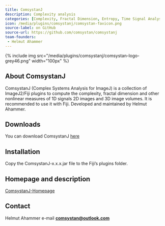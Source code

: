 ```yaml
---
title: ComsystanJ
description: Complexity analysis
categories: [Complexity, Fractal Dimension, Entropy, Time Signal Analysis]
icon: /media/plugins/comsystanj/comsystan-favicon.png
source-label: on GitHub
source-url: https://github.com/comsystan/comsystanj
team-founders: 
 - Helmut Ahammer
---
```


{% include img src="/media/plugins/comsystanj/comsystan-logo-grey46.png" width="100px" %}

## About ComsystanJ
ComsystanJ (Complex Systems Analysis for ImageJ) is a collection of ImageJ2/Fiji plugins to compute the complexity, fractal dimension and other nonlinear measures of 1D signals 2D images and 3D image volumes. It is recommended to use it with Fiji. Developed and maintained by Helmut Ahammer.

## Downloads
You can download ComsystanJ [here](https://github.com/comsystan/comsystanj/releases)

## Installation
Copy the ComsystanJ-x.x.x.jar file to the Fiji’s plugins folder. 

## Homepage and description
[ComsystanJ-Homepage](https://comsystan.github.io/comsystanj/)

## Contact
Helmut Ahammer
e-mail **comsystan@outlook.com**


